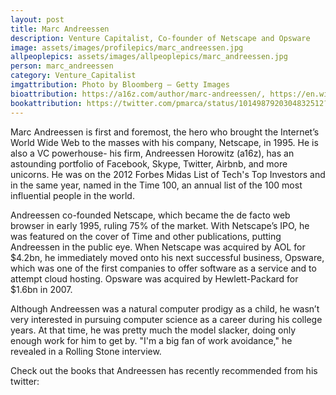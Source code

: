 ```yaml
---
layout: post
title: Marc Andreessen
description: Venture Capitalist, Co-founder of Netscape and Opsware
image: assets/images/profilepics/marc_andreessen.jpg
allpeoplepics: assets/images/allpeoplepics/marc_andreessen.jpg
person: marc_andreessen
category: Venture_Capitalist
imgattribution: Photo by Bloomberg — Getty Images
bioattribution: https://a16z.com/author/marc-andreessen/, https://en.wikipedia.org/wiki/Marc_Andreessen, https://www.entrepreneur.com/article/197600
bookattribution: https://twitter.com/pmarca/status/1014987920304832512?lang=en
---
```


Marc Andreessen is first and foremost, the hero who brought the Internet’s World Wide Web to the masses with his company, Netscape, in 1995. He is also a VC powerhouse- his firm, Andreessen Horowitz (a16z), has an astounding portfolio of Facebook, Skype, Twitter, Airbnb, and more unicorns. He was on the 2012 Forbes Midas List of Tech's Top Investors and in the same year, named in the Time 100, an annual list of the 100 most influential people in the world.

Andreessen co-founded Netscape, which became the de facto web browser in early 1995, ruling 75% of the market. With Netscape’s IPO, he was featured on the cover of Time and other publications, putting Andreessen in the public eye. When Netscape was acquired by AOL for $4.2bn, he immediately moved onto his next successful business, Opsware, which was one of the first companies to offer software as a service and to attempt cloud hosting. Opsware was acquired by Hewlett-Packard for $1.6bn in 2007.

Although Andreessen was a natural computer prodigy as a child, he wasn’t very interested in pursuing computer science as a career during his college years. At that time, he was pretty much the model slacker, doing only enough work for him to get by. "I'm a big fan of work avoidance," he revealed in a Rolling Stone interview.

Check out the books that Andreessen has recently recommended from his twitter:






